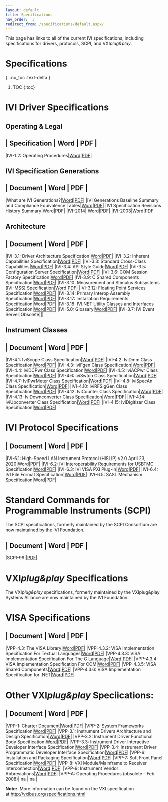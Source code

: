```yaml
---
layout: default
title: Specifications
nav_order:  3
redirect_from: /specifications/default.aspx/
---
```


This page has links to all of the current IVI specifications, including
specifications for drivers, protocols, SCPI, and VXI*plug&play*.

# Specifications
{: .no_toc .text-delta }

1. TOC
{:toc}

# IVI Driver Specifications

## Operating & Legal

| Specification  | Word | PDF |
---
|IVI-1.2: Operating Procedures|[Word](../downloads/Operating-Legal/IVI-1.2_OperatingProcedures_v1.9-2018-10-19.docx)|[PDF](../downloads/Operating-Legal/IVI-1.2_OperatingProcedures_v1.9-2018-10-19.pdf)|

## IVI Specification Generations

| Document  | Word | PDF |
---
|What are IVI Generations?|[Word](../downloads/IVI%20Generations/What%20are%20IVI%20Generations.docx)|[PDF](../downloads/IVI%20Generations/What%20are%20IVI%20Generations.pdf)|
|IVI Generations Baseline Summary and Compliance Equivalence Tables|[Word](../downloads/IVI%20Generations/IVI%20Generations%20Baseline%20Summary%20and%20Compliance%20Equivalence%20Tables.docx)|[PDF](../downloads/IVI%20Generations/IVI%20Generations%20Baseline%20Summary%20and%20Compliance%20Equivalence%20Tables.pdf)|
|IVI Specification Revisions History Summary|Word|PDF|
|IVI-2014| [Word](../downloads/IVI%20Generations/IVI%202014.docx)|[PDF](../downloads/IVI%20Generations/IVI%202014.pdf)|
|IVI-2003|[Word](../downloads/IVI%20Generations/IVI-2003.docx)|[PDF](../downloads/IVI%20Generations/IVI-2003.pdf)

## Architecture

| Document  | Word | PDF |
---
|IVI-3.1: Driver Architecture Specification|[Word](../downloads/Architecture%20Specifications/IVI-3.1_Architecture_2022-12-19.docx)|[PDF](../downloads/Architecture%20Specifications/IVI-3.1_Architecture_2022-12-19.pdf)|
|IVI-3.2: Inherent Capabilities Specification|[Word](../../../downloads/Architecture%20Specifications/IVI-3.2_Inherent_Capabilities_2017-02-07.doc)|[PDF](../../../downloads/Architecture%20Specifications/IVI-3.2_Inherent_Capabilities_2017-02-07.pdf)|
|IVI-3.3: Standard Cross-Class Capabilities|[Word](../../../downloads/Architecture%20Specifications/IVI-3.3_CrossClassCapabilities_2016-02-23.doc)|[PDF](../../../downloads/Architecture%20Specifications/IVI-3.3_CrossClassCapabilities_2016-02-23.pdf)|
|IVI-3.4: API Style Guide|[Word](../downloads/Architecture%20Specifications/IVI-3.4_APIStyleGuide_2020-03-24.docx)|[PDF](../downloads/Architecture%20Specifications/IVI-3.4_APIStyleGuide_2020-03-24.pdf)|
|IVI-3.5: Configuration Server Specification|[Word](../downloads/Architecture%20Specifications/IVI-3.5_ConfigurationServer_2022-12-19.docx)|[PDF](../downloads/Architecture%20Specifications/IVI-3.5_ConfigurationServer_2022-12-19.pdf)|
|IVI-3.6: COM Session Factory Specification|[Word](../downloads/Architecture%20Specifications/IVI-3%206_COMFactory_v1%200(May08).doc)|[PDF](../downloads/Architecture%20Specifications/IVI-3%206_COMFactory_v1%200_May08_.pdf)|
|IVI-3.9: C Shared Components Specification|[Word](../downloads/Architecture%20Specifications/IVICSdCp_2013-03-06.docx)|[PDF](../downloads/Architecture%20Specifications/IVICSdCp_2013-03-06.pdf)|
|IVI-3.10: Measurement and Stimulus Subsystems (IVI-MSS) Specification|[Word](../downloads/Architecture%20Specifications/IVI-3.10_MSSSpec_v1.0.1_2008-03.doc)|[PDF](../downloads/Architecture%20Specifications/IVI-3.10_MSSSpec_v1.0.1_2008-03.pdf)|
|IVI-3.12: Floating Point Services Specification|[Word](../downloads/Architecture%20Specifications/Ivi312.doc)|[PDF](../downloads/Architecture%20Specifications/Ivi312.pdf)|
|IVI-3.14: Primary Interop Assembly Specification|[Word](../downloads/Architecture%20Specifications/IVI-3.14_Primary_Interop_Assembly_2014-11-26.doc)|[PDF](../downloads/Architecture%20Specifications/IVI-3.14_Primary_Interop_Assembly_2014-11-26.pdf)|
|IVI-3.17: Installation Requirements Specification|[Word](../downloads/Architecture%20Specifications/IVI-3.17_Installation_2022-12-19.docx)|[PDF](../downloads/Architecture%20Specifications/IVI-3.17_Installation_2022-12-19.pdf)|
|IVI-3.18: IVI.NET Utility Classes and Interfaces Specification|[Word](../downloads/Architecture%20Specifications/IVI-3%2018_%20NET_Utility_Classes_and_Interfaces_2016-02-26.doc)|[PDF](../downloads/Architecture%20Specifications/IVI-3%2018_%20NET_Utility_Classes_and_Interfaces_2016-02-26.pdf)|
|IVI-5.0: Glossary|[Word](../downloads/Architecture%20Specifications/IVI-5_Glossary_2022-12-19.docx)|[PDF](../downloads/Architecture%20Specifications/IVI-5_Glossary_2022-12-19.pdf)|
|IVI-3.7: IVI Event Server|Obsolete|||

## Instrument Classes

| Document  | Word | PDF |
---
|IVI-4.1: IviScope Class Specification|[Word](../downloads/Class%20Specifications/IVI-4.1_Scope_2016-10-14.doc)|[PDF](../downloads/Class%20Specifications/IVI-4.1_Scope_2016-10-14.pdf)|
|IVI-4.2: IviDmm Class Specification|[Word](../downloads/Class%20Specifications/IVI-4.2_DMM_2016-10-14.doc)|[PDF](../downloads/Class%20Specifications/IVI-4.2_DMM_2016-10-14.pdf)|
|IVI-4.3: IviFgen Class Specification|[Word](../downloads/Class%20Specifications/IVI-4.3_Fgen_2016-10-14.doc)|[PDF](../downloads/Class%20Specifications/IVI-4.3_Fgen_2016-10-14.pdf)|
|IVI-4.4: IviDCPwr Class Specification|[Word](../downloads/Class%20Specifications/IVI-4.4_DCPwr_2015-09-24.doc)|[PDF](../downloads/Class%20Specifications/IVI-4.4_DCPwr_2015-09-24.pdf)|
|IVI-4.5: IviACPwr Class Specification|[Word](../downloads/Class%20Specifications/IVI-4.5_ACPwr_2011-03-11.doc)|[PDF](../downloads/Class%20Specifications/IVI-4.5_ACPwr_2011-03-11.pdf)|
|IVI-4.6: IviSwtch Class Specification|[Word](../downloads/Class%20Specifications/IVI-4.6_Swtch_2017-03-03.doc)|[PDF](../downloads/Class%20Specifications/IVI-4.6_Swtch_2017-03-03.pdf)|
|IVI-4.7: IviPwrMeter Class Specification|[Word](../downloads/Class%20Specifications/IVI-4.7_PwrMeter_2016-10-14.doc)|[PDF](../downloads/Class%20Specifications/IVI-4.7_PwrMeter_2016-10-14%20(2).pdf)|
|IVI-4.8: IviSpecAn Class Specification|[Word](../downloads/Class%20Specifications/IVI-4.8_IviSpecAn_2017-03-03.doc)|[PDF](../downloads/Class%20Specifications/IVI-4.8_IviSpecAn_2017-03-03.pdf)|
|IVI-4.10: IviRFSigGen Class Specification|[Word](../downloads/Class%20Specifications/IVI-4.10_RfSigGen_2016-10-14.doc)|[PDF](../downloads/Class%20Specifications/IVI-4.10_RfSigGen_2016-10-14.pdf)|
|IVI-4.12: IviCounter Class Specification|[Word](../downloads/Class%20Specifications/IVI-4.12_Counter_2017-09-06.doc)|[PDF](../downloads/Class%20Specifications/IVI-4.12_Counter_2017-09-06.pdf)|
|IVI-4.13: IviDownconverter Class Specification|[Word](../downloads/Class%20Specifications/IVI-4.13_Downconverter_2016-10-14.doc)|[PDF](../downloads/Class%20Specifications/IVI-4.13_Downconverter_2016-10-14.pdf)|
|IVI-4.14: IviUpconverter Class Specification|[Word](../downloads/Class%20Specifications/IVI-4.14_Upconverter_2016-10-14.doc)|[PDF](../downloads/Class%20Specifications/IVI-4.14_Upconverter_2016-10-14.pdf)|
|IVI-4.15: IviDigitizer Class Specification|[Word](../downloads/Class%20Specifications/IVI-4.15_IviDigitizer_2019-06-07.docx)|[PDF](../downloads/Class%20Specifications/IVI-4.15_IviDigitizer_2019-06-07.pdf)|

# IVI Protocol Specifications

| Document  | Word | PDF |
---
|IVI-6.1: High-Speed LAN Instrument Protocol (HiSLIP) v2.0 April 23, 2020|[Word](../downloads/Protocol%20Specifications/IVI-6.1_HiSLIP-2.0-2020-04-23.docx)|[PDF](../downloads/Protocol%20Specifications/IVI-6.1_HiSLIP-2.0-2020-04-23.pdf)|
|IVI-6.2: IVI Interoperability Requirements for USBTMC Specification|[Word](../downloads/Architecture%20Specifications/Ivi-6%202_USBTMC_2018-11-01.docx)|[PDF](../downloads/Architecture%20Specifications/Ivi-6%202_USBTMC_2018-11-01.pdf)|
|IVI-6.3: IVI VISA PXI Plug-in|[Word](../downloads/Architecture%20Specifications/IVI-6.3_VisaPxiPlugIn_2022-12-19.docx)|[PDF](../downloads/Architecture%20Specifications/IVI-6.3_VisaPxiPlugIn_2022-12-19.pdf)|
|IVI-6.4: IVI File Format Specification|[Word](../downloads/Protocol%20Specifications/IVI-6.4_FileFormat_2014_03_07.docx)|[PDF](../downloads/Protocol%20Specifications/IVI-6.4_FileFormat_2014_03_07.pdf)|
|IVI-6.5: SASL Mechanism Specification|[Word](../downloads/Protocol%20Specifications/IVI-6.5_SASLMechanismSpecification_2022-05-19.docx)|[PDF](../downloads/Protocol%20Specifications/IVI-6.5_SASLMechanismSpecification_2022-05-19.pdf)|

# Standard Commands for Programmable Instruments (SCPI)
The SCPI specifications, formerly maintained by the SCPI Consortium are now maintained by the IVI Foundation.

| Document  | Word | PDF |
---
|SCPI-99||[PDF](../downloads/SCPI/scpi-99.pdf)|

# VXI*plug&play* Specifications
The VXI*plug&play* specifications, formerly maintained by the VXIplug&play Systems Alliance are now maintained by the IVI Foundation.

# VISA Specifications

| Document  | Word | PDF |
---
|VPP-4.3: The VISA Library|[Word](../downloads/Architecture%20Specifications/vpp43_2022-05-19.docx)|[PDF](../downloads/Architecture%20Specifications/vpp43_2022-05-19.pdf)|
|VPP-4.3.2: VISA Implementation Specification For Textual Languages|[Word](../downloads/Architecture%20Specifications/vpp432_2022-05-19.docx)|[PDF](../downloads/Architecture%20Specifications/vpp432_2022-05-19.pdf)|
|VPP-4.3.3: VISA Implementation Specification For The G Language|[Word](../docs/vpp433_2016-02-26.doc)|[PDF](../docs/vpp433_2016-02-26.pdf)|
|VPP-4.3.4: VISA Implementation Specification For COM|[Word](../downloads/Architecture%20Specifications/vpp434_2022-12-19.docx)|[PDF](../downloads/Architecture%20Specifications/vpp434_2022-12-19.pdf)|
|VPP-4.3.5: VISA Shared Components|[Word](../downloads/Architecture%20Specifications/vpp435_2022-12-19.docx)|[PDF](../downloads/Architecture%20Specifications/vpp435_2022-12-19.pdf)|
|VPP-4.3.6: VISA Implementation Specification for .NET|[Word](../downloads/Architecture%20Specifications/vpp436_2022-12-19.docx)|[PDF](../downloads/Architecture%20Specifications/vpp436_2022-12-19.pdf)|

# Other VXI*plug&play* Speciications:

| Document  | Word | PDF |
---
|VPP-1: Charter Document|[Word](../docs/vpp1_2022-12-19.docx)|[PDF](../docs/vpp1_2022-12-19.pdf)|
|VPP-2: System Frameworks Specification|[Word](../docs/vpp2_2022-12-19.docx)|[PDF](../docs/vpp2_2022-12-19.pdf)|
|VPP-3.1: Instrument Drivers Architecture and Design Specification|[Word](../docs/vpp31.doc)|[PDF](../docs/vpp31.pdf)|
|VPP-3.2: Instrument Driver Functional Body Specification|[Word](../docs/vpp32.doc)|[PDF](../docs/vpp32.pdf)|
|VPP-3.3: Instrument Driver Interactive Developer Interface Specification|[Word](../docs/vpp33.doc)|[PDF](../docs/vpp33.pdf)|
|VPP-3.4: Instrument Driver Programmatic Developer Interface Specification|[Word](../docs/vpp34.doc)|[PDF](../docs/vpp34.pdf)|
|VPP-6: Installation and Packaging Specification|[Word](../docs/vpp6_2022-12-19.docx)|[PDF](../docs/vpp6_2022-12-19.pdf)|
|VPP-7: Soft Front Panel Specification|[Word](../docs/vpp7.doc)|[PDF](../docs/vpp7.pdf)|
|VPP-8: VXI Module/Mainframe to Receiver Interconnection|[Word](../docs/vpp8_1995-06-02.docx)|[PDF](../docs/vpp8_1995-06-02.pdf)|
|VPP-9: Instrument Vendor Abbreviations|[Word](../docs/vpp9_4.32_2022-03-02.docx)|[PDF](../docs/vpp9_4.32_2022-03-02.pdf)|
|VPP-A: Operating Procedures (obsolete - Feb. 2008)| na | na |

**Note:**  More information can be found on the VXI specification at:<http://vxibus.org/specifications.html>

